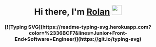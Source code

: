 <h1 align="center">Hi there, I'm <a href="https://github.com/Zak618" target="_blank">Rolan</a> 
<img src="https://github.com/blackcater/blackcater/raw/main/images/Hi.gif" height="32"/></h1>

<h3 align="center">[![Typing SVG](https://readme-typing-svg.herokuapp.com?color=%2336BCF7&lines=Junior+Front-End+Software+Engineer)](https://git.io/typing-svg)</h3>
